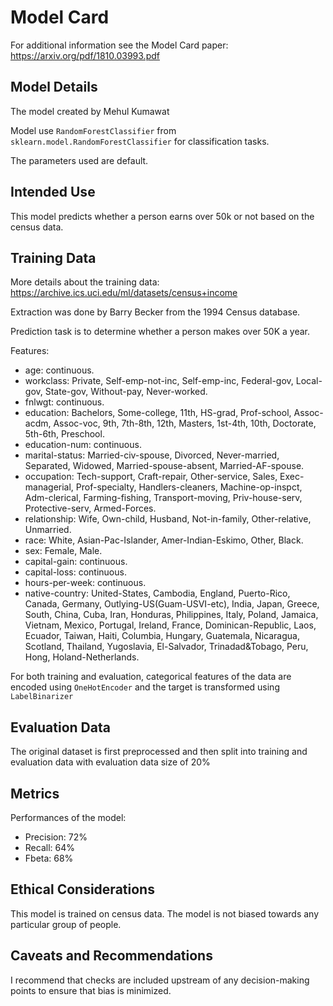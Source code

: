 # Model Card

For additional information see the Model Card paper: https://arxiv.org/pdf/1810.03993.pdf

## Model Details
The model created by Mehul Kumawat

Model use `RandomForestClassifier` from `sklearn.model.RandomForestClassifier` for classification tasks.

The parameters used are default.

## Intended Use
This model predicts whether a person earns over 50k or not based on the census data.

## Training Data
More details about the training data: https://archive.ics.uci.edu/ml/datasets/census+income

Extraction was done by Barry Becker from the 1994 Census database.

Prediction task is to determine whether a person makes over 50K a year.

Features:
 - age: continuous.
 - workclass: Private, Self-emp-not-inc, Self-emp-inc, Federal-gov, Local-gov, State-gov, Without-pay, Never-worked.
 - fnlwgt: continuous.
 - education: Bachelors, Some-college, 11th, HS-grad, Prof-school, Assoc-acdm, Assoc-voc, 9th, 7th-8th, 12th, Masters, 1st-4th, 10th, Doctorate, 5th-6th, Preschool.
 - education-num: continuous.
 - marital-status: Married-civ-spouse, Divorced, Never-married, Separated, Widowed, Married-spouse-absent, Married-AF-spouse.
 - occupation: Tech-support, Craft-repair, Other-service, Sales, Exec-managerial, Prof-specialty, Handlers-cleaners, Machine-op-inspct, Adm-clerical, Farming-fishing, Transport-moving, Priv-house-serv, Protective-serv, Armed-Forces.
 - relationship: Wife, Own-child, Husband, Not-in-family, Other-relative, Unmarried.
 - race: White, Asian-Pac-Islander, Amer-Indian-Eskimo, Other, Black.
 - sex: Female, Male.
 - capital-gain: continuous.
 - capital-loss: continuous.
 - hours-per-week: continuous.
 - native-country: United-States, Cambodia, England, Puerto-Rico, Canada, Germany, Outlying-US(Guam-USVI-etc), India, Japan, Greece, South, China, Cuba, Iran, Honduras, Philippines, Italy, Poland, Jamaica, Vietnam, Mexico, Portugal, Ireland, France, Dominican-Republic, Laos, Ecuador, Taiwan, Haiti, Columbia, Hungary, Guatemala, Nicaragua, Scotland, Thailand, Yugoslavia, El-Salvador, Trinadad&Tobago, Peru, Hong, Holand-Netherlands.

For both training and evaluation, categorical features of the data are encoded using `OneHotEncoder` and the target is transformed using `LabelBinarizer`


## Evaluation Data
The original dataset is first preprocessed and then split into training and evaluation data with evaluation data size of 20%

## Metrics
Performances of the model:
- Precision: 72%
- Recall: 64%
- Fbeta: 68%

## Ethical Considerations
This model is trained on census data. The model is not biased towards any particular group of people.

## Caveats and Recommendations
I recommend that checks are included upstream of any decision-making points to ensure that bias is minimized.